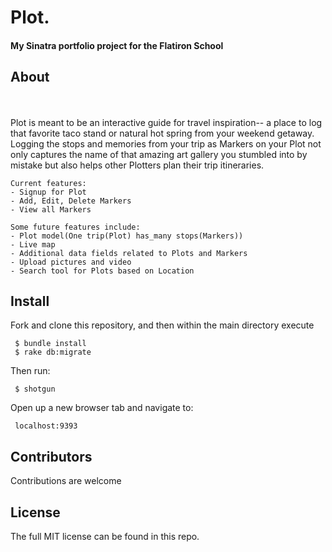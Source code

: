 <h1>Plot.</h1>
<h4>My Sinatra portfolio project for the Flatiron School</h4>
<h2>About</h2></br></br>
Plot is meant to be an interactive guide for travel inspiration-- a place to log that favorite taco stand or natural hot spring from your weekend getaway. Logging the stops and memories from your trip as Markers on your Plot not only captures the name of that amazing art gallery you stumbled into by mistake but also helps other Plotters plan their trip itineraries.

	Current features:
	- Signup for Plot
	- Add, Edit, Delete Markers
	- View all Markers

	Some future features include:
	- Plot model(One trip(Plot) has_many stops(Markers))
	- Live map
	- Additional data fields related to Plots and Markers
	- Upload pictures and video
	- Search tool for Plots based on Location

<h2>Install</h2>

<p>Fork and clone this repository, and then within the main directory execute

     $ bundle install
     $ rake db:migrate
     
Then run:

     $ shotgun
     
Open up a new browser tab and navigate to:

     localhost:9393

<h2>Contributors</h2>

Contributions are welcome

<h2>License</h2>

The full MIT license can be found in this repo.
